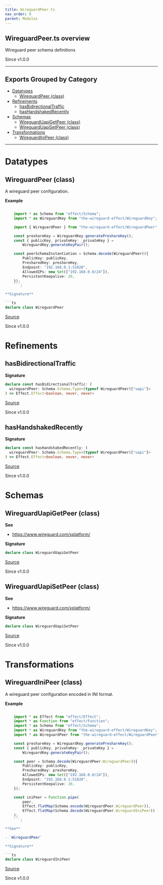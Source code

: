 ```yaml
---
title: WireguardPeer.ts
nav_order: 9
parent: Modules
---
```


## WireguardPeer.ts overview

Wireguard peer schema definitions

Since v1.0.0

---

## Exports Grouped by Category

- [Datatypes](#datatypes)
  - [WireguardPeer (class)](#wireguardpeer-class)
- [Refinements](#refinements)
  - [hasBidirectionalTraffic](#hasbidirectionaltraffic)
  - [hasHandshakedRecently](#hashandshakedrecently)
- [Schemas](#schemas)
  - [WireguardUapiGetPeer (class)](#wireguarduapigetpeer-class)
  - [WireguardUapiSetPeer (class)](#wireguarduapisetpeer-class)
- [Transformations](#transformations)
  - [WireguardIniPeer (class)](#wireguardinipeer-class)

---

# Datatypes

## WireguardPeer (class)

A wireguard peer configuration.

**Example**

````ts

    import * as Schema from "effect/Schema";
    import * as WireguardKey from "the-wireguard-effect/WireguardKey";

    import { WireguardPeer } from "the-wireguard-effect/WireguardPeer";

    const preshareKey = WireguardKey.generatePreshareKey();
    const { publicKey, privateKey: _privateKey } =
        WireguardKey.generateKeyPair();

    const peerSchemaInstantiation = Schema.decode(WireguardPeer)({
        PublicKey: publicKey,
        PresharedKey: preshareKey,
        Endpoint: "192.168.0.1:51820",
        AllowedIPs: new Set(["192.168.0.0/24"]),
        PersistentKeepalive: 20,
    });
    ```;

**Signature**

```ts
declare class WireguardPeer
````

[Source](https://github.com/leonitousconforti/the-wireguard-effect/tree/main/src/WireguardPeer.ts#L51)

Since v1.0.0

# Refinements

## hasBidirectionalTraffic

**Signature**

```ts
declare const hasBidirectionalTraffic: (
  wireguardPeer: Schema.Schema.Type<(typeof WireguardPeer)["uapi"]>
) => Effect.Effect<boolean, never, never>
```

[Source](https://github.com/leonitousconforti/the-wireguard-effect/tree/main/src/WireguardPeer.ts#L366)

Since v1.0.0

## hasHandshakedRecently

**Signature**

```ts
declare const hasHandshakedRecently: (
  wireguardPeer: Schema.Schema.Type<(typeof WireguardPeer)["uapi"]>
) => Effect.Effect<boolean, never, never>
```

[Source](https://github.com/leonitousconforti/the-wireguard-effect/tree/main/src/WireguardPeer.ts#L374)

Since v1.0.0

# Schemas

## WireguardUapiGetPeer (class)

**See**

- https://www.wireguard.com/xplatform/

**Signature**

```ts
declare class WireguardUapiGetPeer
```

[Source](https://github.com/leonitousconforti/the-wireguard-effect/tree/main/src/WireguardPeer.ts#L295)

Since v1.0.0

## WireguardUapiSetPeer (class)

**See**

- https://www.wireguard.com/xplatform/

**Signature**

```ts
declare class WireguardUapiSetPeer
```

[Source](https://github.com/leonitousconforti/the-wireguard-effect/tree/main/src/WireguardPeer.ts#L242)

Since v1.0.0

# Transformations

## WireguardIniPeer (class)

A wireguard peer configuration encoded in INI format.

**Example**

````ts

    import * as Effect from "effect/Effect";
    import * as Function from "effect/Function";
    import * as Schema from "effect/Schema";
    import * as WireguardKey from "the-wireguard-effect/WireguardKey";
    import * as WireguardPeer from "the-wireguard-effect/WireguardPeer";

    const preshareKey = WireguardKey.generatePreshareKey();
    const { publicKey, privateKey: _privateKey } =
        WireguardKey.generateKeyPair();

    const peer = Schema.decode(WireguardPeer.WireguardPeer)({
        PublicKey: publicKey,
        PresharedKey: preshareKey,
        AllowedIPs: new Set(["192.168.0.0/24"]),
        Endpoint: "192.168.0.1:51820",
        PersistentKeepalive: 20,
    });

    const iniPeer = Function.pipe(
        peer,
        Effect.flatMap(Schema.encode(WireguardPeer.WireguardPeer)),
        Effect.flatMap(Schema.decode(WireguardPeer.WireguardIniPeer))
    );
    ```;

**See**

- `WireguardPeer`

**Signature**

```ts
declare class WireguardIniPeer
````

[Source](https://github.com/leonitousconforti/the-wireguard-effect/tree/main/src/WireguardPeer.ts#L156)

Since v1.0.0
